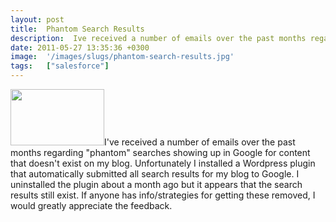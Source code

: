 ```yaml
---
layout: post
title:  Phantom Search Results
description:  Ive received a number of emails over the past months regarding phantom searches showing up in Google for content that doesnt exist on my blog. Unfortunately I installed a Wordpress plugin that automatically submitted all search results for my blog to Google. I uninstalled the plugin about a month ago but it appears that the search results still exist. If anyone has info/strategies for getting these removed, I would greatly appreciate the feedback.
date: 2011-05-27 13:35:36 +0300
image:  '/images/slugs/phantom-search-results.jpg'
tags:   ["salesforce"]
---
```

<p><a href="http://res.cloudinary.com/blog-jeffdouglas-com/image/upload/v1400327801/google-fail_p5gptt.png"><img src="http://res.cloudinary.com/blog-jeffdouglas-com/image/upload/v1400327801/google-fail_p5gptt.png" alt="" title="google-fail" width="150" height="90" class="alignleft size-full wp-image-3920" /></a>I've received a number of emails over the past months regarding "phantom" searches showing up in Google for content that doesn't exist on my blog. Unfortunately I installed a Wordpress plugin that automatically submitted all search results for my blog to Google. I uninstalled the plugin about a month ago but it appears that the search results still exist. If anyone has info/strategies for getting these removed, I would greatly appreciate the feedback.</p>

